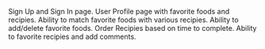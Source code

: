 Sign Up and Sign In page.
User Profile page with favorite foods and recipies.
Ability to match favorite foods with various recipies.
Ability to add/delete favorite foods.
Order Recipies based on time to complete.
Ability to favorite recipies and add comments.